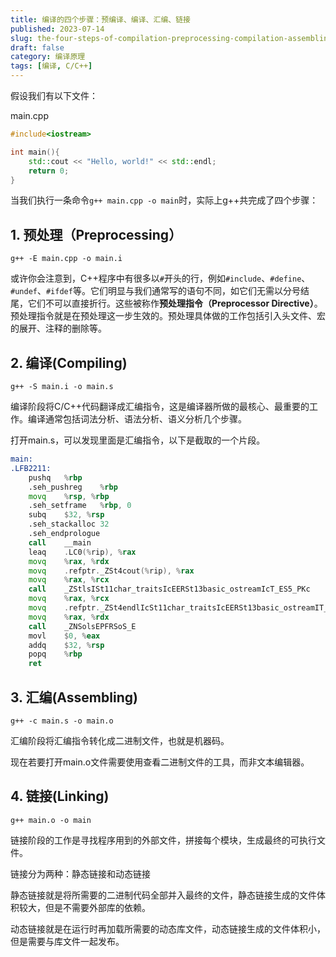 ```yaml
---
title: 编译的四个步骤：预编译、编译、汇编、链接
published: 2023-07-14
slug: the-four-steps-of-compilation-preprocessing-compilation-assembling-and-linking
draft: false
category: 编译原理
tags: [编译, C/C++]
---
```


假设我们有以下文件：

main.cpp

```cpp
#include<iostream>

int main(){
    std::cout << "Hello, world!" << std::endl;
    return 0;
}
```

当我们执行一条命令`g++ main.cpp -o main`时，实际上g++共完成了四个步骤：

## 1. 预处理（Preprocessing）

`g++ -E main.cpp -o main.i`

或许你会注意到，C++程序中有很多以`#`开头的行，例如`#include`、`#define`、`#undef`、`#ifdef`等。它们明显与我们通常写的语句不同，如它们无需以分号结尾，它们不可以直接折行。这些被称作**预处理指令（Preprocessor Directive）**。预处理指令就是在预处理这一步生效的。预处理具体做的工作包括引入头文件、宏的展开、注释的删除等。

## 2. 编译(Compiling)

`g++ -S main.i -o main.s`

编译阶段将C/C++代码翻译成汇编指令，这是编译器所做的最核心、最重要的工作。编译通常包括词法分析、语法分析、语义分析几个步骤。

打开main.s，可以发现里面是汇编指令，以下是截取的一个片段。

```asm
main:
.LFB2211:
	pushq	%rbp
	.seh_pushreg	%rbp
	movq	%rsp, %rbp
	.seh_setframe	%rbp, 0
	subq	$32, %rsp
	.seh_stackalloc	32
	.seh_endprologue
	call	__main
	leaq	.LC0(%rip), %rax
	movq	%rax, %rdx
	movq	.refptr._ZSt4cout(%rip), %rax
	movq	%rax, %rcx
	call	_ZStlsISt11char_traitsIcEERSt13basic_ostreamIcT_ES5_PKc
	movq	%rax, %rcx
	movq	.refptr._ZSt4endlIcSt11char_traitsIcEERSt13basic_ostreamIT_T0_ES6_(%rip), %rax
	movq	%rax, %rdx
	call	_ZNSolsEPFRSoS_E
	movl	$0, %eax
	addq	$32, %rsp
	popq	%rbp
	ret
```

## 3. 汇编(Assembling)

`g++ -c main.s -o main.o`

汇编阶段将汇编指令转化成二进制文件，也就是机器码。

现在若要打开main.o文件需要使用查看二进制文件的工具，而非文本编辑器。

## 4. 链接(Linking)

`g++ main.o -o main`

链接阶段的工作是寻找程序用到的外部文件，拼接每个模块，生成最终的可执行文件。

链接分为两种：静态链接和动态链接

静态链接就是将所需要的二进制代码全部并入最终的文件，静态链接生成的文件体积较大，但是不需要外部库的依赖。

动态链接就是在运行时再加载所需要的动态库文件，动态链接生成的文件体积小，但是需要与库文件一起发布。

